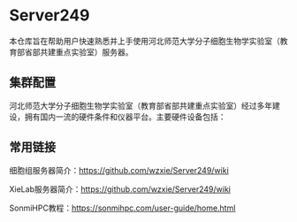 # Server249
本仓库旨在帮助用户快速熟悉并上手使用河北师范⼤学分⼦细胞⽣物学实验室（教育部省部共建重点实验室）服务器。

## 集群配置
河北师范⼤学分⼦细胞⽣物学实验室（教育部省部共建重点实验室）经过多年建设，拥有国内⼀流的硬件条件和仪器平台。主要硬件设备包括：
## 常用链接
细胞组服务器简介：https://github.com/wzxie/Server249/wiki

XieLab服务器简介：https://github.com/wzxie/Server249/wiki

SonmiHPC教程：https://sonmihpc.com/user-guide/home.html

